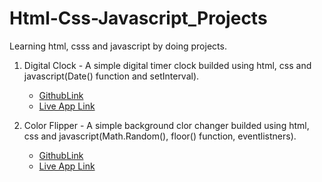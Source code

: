 # Html-Css-Javascript_Projects
Learning html, csss and javascript by doing projects.

1. Digital Clock - A simple digital timer clock builded using html, css and javascript(Date() function and setInterval).
    - [GithubLink](https://github.com/AnoopGeorge418/Html-Css-Javascript_Projects/tree/main/01_Digital_clock)
    - [Live App Link](https://project-digitalclock.vercel.app/)

2. Color Flipper - A simple background clor changer builded using html, css and javascript(Math.Random(), floor() function, eventlistners).
    - [GithubLink](https://github.com/AnoopGeorge418/Html-Css-Javascript_Projects/tree/main/02_ColorFlipper)
    - [Live App Link](https://project-colorflipper.vercel.app/)

